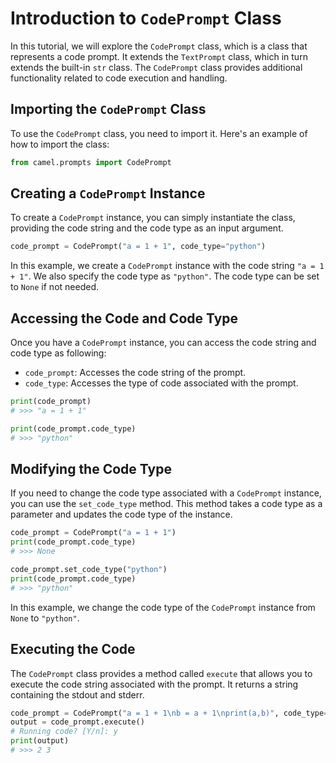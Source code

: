 # Introduction to `CodePrompt` Class

In this tutorial, we will explore the `CodePrompt` class, which is a class that represents a code prompt. It extends the `TextPrompt` class, which in turn extends the built-in `str` class. The `CodePrompt` class provides additional functionality related to code execution and handling.

## Importing the `CodePrompt` Class

To use the `CodePrompt` class, you need to import it. Here's an example of how to import the class:

```python
from camel.prompts import CodePrompt
```

## Creating a `CodePrompt` Instance

To create a `CodePrompt` instance, you can simply instantiate the class, providing the code string and the code type as an input argument.

```python
code_prompt = CodePrompt("a = 1 + 1", code_type="python")
```

In this example, we create a `CodePrompt` instance with the code string `"a = 1 + 1"`. We also specify the code type as `"python"`. The code type can be set to `None` if not needed.

## Accessing the Code and Code Type

Once you have a `CodePrompt` instance, you can access the code string and code type as following:

- `code_prompt`: Accesses the code string of the prompt.
- `code_type`: Accesses the type of code associated with the prompt.

```python
print(code_prompt)
# >>> "a = 1 + 1"

print(code_prompt.code_type)
# >>> "python"
```

## Modifying the Code Type

If you need to change the code type associated with a `CodePrompt` instance, you can use the `set_code_type` method. This method takes a code type as a parameter and updates the code type of the instance.

```python
code_prompt = CodePrompt("a = 1 + 1")
print(code_prompt.code_type)
# >>> None

code_prompt.set_code_type("python")
print(code_prompt.code_type) 
# >>> "python"
```

In this example, we change the code type of the `CodePrompt` instance from `None` to `"python"`.

## Executing the Code

The `CodePrompt` class provides a method called `execute` that allows you to execute the code string associated with the prompt. It returns a string containing the stdout and stderr.

```python
code_prompt = CodePrompt("a = 1 + 1\nb = a + 1\nprint(a,b)", code_type="python")
output = code_prompt.execute()
# Running code? [Y/n]: y
print(output)
# >>> 2 3

```
